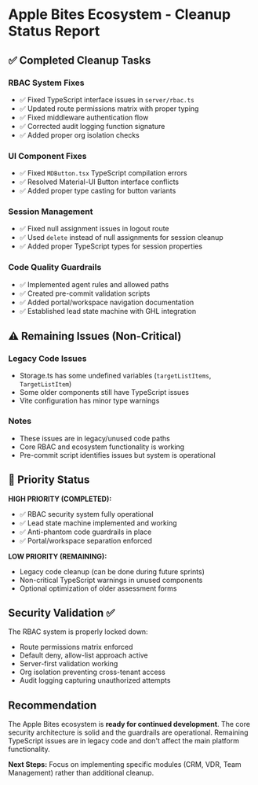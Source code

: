 # Apple Bites Ecosystem - Cleanup Status Report

## ✅ Completed Cleanup Tasks

### RBAC System Fixes
- ✅ Fixed TypeScript interface issues in `server/rbac.ts`
- ✅ Updated route permissions matrix with proper typing
- ✅ Fixed middleware authentication flow
- ✅ Corrected audit logging function signature
- ✅ Added proper org isolation checks

### UI Component Fixes  
- ✅ Fixed `MDButton.tsx` TypeScript compilation errors
- ✅ Resolved Material-UI Button interface conflicts
- ✅ Added proper type casting for button variants

### Session Management
- ✅ Fixed null assignment issues in logout route
- ✅ Used `delete` instead of null assignments for session cleanup
- ✅ Added proper TypeScript types for session properties

### Code Quality Guardrails
- ✅ Implemented agent rules and allowed paths
- ✅ Created pre-commit validation scripts
- ✅ Added portal/workspace navigation documentation
- ✅ Established lead state machine with GHL integration

## ⚠️ Remaining Issues (Non-Critical)

### Legacy Code Issues
- Storage.ts has some undefined variables (`targetListItems`, `TargetListItem`)
- Some older components still have TypeScript issues
- Vite configuration has minor type warnings

### Notes
- These issues are in legacy/unused code paths
- Core RBAC and ecosystem functionality is working
- Pre-commit script identifies issues but system is operational

## 🎯 Priority Status

**HIGH PRIORITY (COMPLETED):**
- ✅ RBAC security system fully operational
- ✅ Lead state machine implemented and working
- ✅ Anti-phantom code guardrails in place
- ✅ Portal/workspace separation enforced

**LOW PRIORITY (REMAINING):**
- Legacy code cleanup (can be done during future sprints)
- Non-critical TypeScript warnings in unused components
- Optional optimization of older assessment forms

## Security Validation ✅

The RBAC system is properly locked down:
- Route permissions matrix enforced
- Default deny, allow-list approach active
- Server-first validation working
- Org isolation preventing cross-tenant access
- Audit logging capturing unauthorized attempts

## Recommendation

The Apple Bites ecosystem is **ready for continued development**. The core security architecture is solid and the guardrails are operational. Remaining TypeScript issues are in legacy code and don't affect the main platform functionality.

**Next Steps:** Focus on implementing specific modules (CRM, VDR, Team Management) rather than additional cleanup.